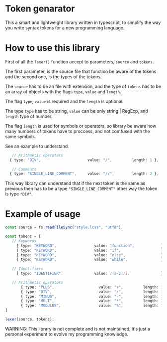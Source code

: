# Token genarator 

 This a smart and lightweight library written in typescript, to simplify the way you write syntax tokens for a new programming language.

# How to use this library

 First of all the `lexer()` function accept to parameters, `source` and `tokens`.

 The first parameter, is the source file that function be aware of the tokens and the second one, is the types of the tokens.

 The `source` has to be an file with extension, and the type of `tokens` has to be an array of objects with the flags `type`, `value` and `length`.

 The flag `type`, `value` is required and the `length` is optional.

 The type `type` has to be string, `value` can be only string | RegExp, and `length` type of number.

 The flag `length` is used for symbols or operators, so library be aware how many numbers of tokens have to proccess, and not comfused with the same symbols.

 See an example to understand.
 
```typescript
   // Arithmetic operators
  { type: "DIV",                     value: "/",         length: 1 },
  
   // Comments
  { type: "SINGLE_LINE_COMMENT",     value: "//",        length: 2 },
```
  This way library can understand that if the next token is the same as previous then has to be a type `"SINGLE_LINE_COMMENT"` other way the token is type `"DIV"`.

 # Example of usage
 
 ```typescript
 const source = fs.readFileSync("style.lcss", "utf8");

const tokens = [
	// Keywords
	  { type: "KEYWORD",                 value: "function",            },
	  { type: "KEYWORD",                 value: "if",                  },
	  { type: "KEYWORD",                 value: "else",                },
	  { type: "KEYWORD",                 value: "while",               },
	
	// Identifiers
	  { type: "IDENTIFIER",              value: /[a-z]/i,              },

	// Arithmetic operators
	    { type: "PLUS",                    value: "+",         length: 1 },
	    { type: "DIV",                     value: "/",         length: 1 },
	    { type: "MINUS",                   value: "-",         length: 1 },
	    { type: "MULT",                    value: "*",         length: 1 },
	    { type: "MODULUS",                 value: "%",         length: 1 },
]

lexer(source, tokens);
```
WARNING: This library is not complete and is not maintained, it's just a personal experiment to evolve my programming knowledge.
